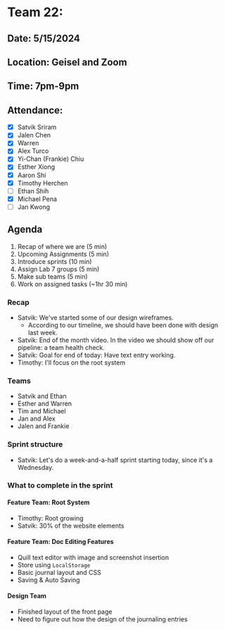 # Team 22:

## Date: 5/15/2024

## Location: Geisel and Zoom

## Time: 7pm-9pm

## Attendance:

- [x] Satvik Sriram
- [x] Jalen Chen
- [x] Warren
- [x] Alex Turco
- [x] Yi-Chan (Frankie) Chiu
- [x] Esther Xiong
- [x] Aaron Shi
- [x] Timothy Herchen
- [ ] Ethan Shih
- [x] Michael Pena
- [ ] Jan Kwong

## Agenda

1. Recap of where we are (5 min)
2. Upcoming Assignments (5 min)
3. Introduce sprints (10 min)
4. Assign Lab 7 groups (5 min)
5. Make sub teams (5 min)
6. Work on assigned tasks (~1hr 30 min)

### Recap

- Satvik: We've started some of our design wireframes.
  - According to our timeline, we should have been done with design last week.
- Satvik: End of the month video. In the video we should show off our pipeline: a team health check.
- Satvik: Goal for end of today: Have text entry working.
- Timothy: I'll focus on the root system

### Teams

- Satvik and Ethan
- Esther and Warren
- Tim and Michael
- Jan and Alex
- Jalen and Frankie

### Sprint structure

- Satvik: Let's do a week-and-a-half sprint starting today, since it's a Wednesday.

### What to complete in the sprint

#### Feature Team: Root System

- Timothy: Root growing
- Satvik: 30% of the website elements

#### Feature Team: Doc Editing Features

- Quill text editor with image and screenshot insertion
- Store using `LocalStorage`
- Basic journal layout and CSS
- Saving & Auto Saving

#### Design Team

- Finished layout of the front page
- Need to figure out how the design of the journaling entries
